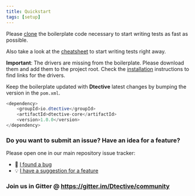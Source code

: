 ```yaml
---
title: Quickstart
tags: [setup]
---
```


Please [clone](https://github.com/Catena-Media/Dtective-boilerplate) the boilerplate code necessary to start writing tests as fast as possible.
 
Also take a look at the [cheatsheet](https://catena-media.github.io/Dtective/docs/cheatsheet/) to start writing tests right away.

**Important**: The drivers are missing from the boilerplate. Please download them and add them to the project root.
Check the [installation](https://catena-media.github.io/Dtective/docs/installation/) instructions to find links for the drivers.


Keep the boilerplate updated with  **Dtective** latest changes by bumping the version in the `pom.xml`.

```java
<dependency>
    <groupId>io.dtective</groupId>
    <artifactId>dtective-core</artifactId>
    <version>1.0.0</version>
</dependency>
```

### Do you want to submit an issue? Have an idea for a feature?

Please open one in our main repository issue tracker:

  * 🐛 [I found a bug](https://github.com/Catena-Media/Dtective/issues/new?template=BUG.md)
  * 💡 [I have a suggestion for a feature](https://github.com/Catena-Media/Dtective/issues/new?template=FEATURE.md)

### Join us in Gitter @ https://gitter.im/Dtective/community 
